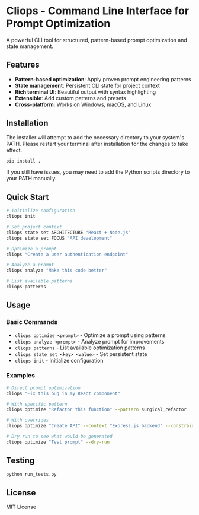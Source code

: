# Cliops - Command Line Interface for Prompt Optimization

A powerful CLI tool for structured, pattern-based prompt optimization and state management.

## Features

- **Pattern-based optimization**: Apply proven prompt engineering patterns
- **State management**: Persistent CLI state for project context
- **Rich terminal UI**: Beautiful output with syntax highlighting
- **Extensible**: Add custom patterns and presets
- **Cross-platform**: Works on Windows, macOS, and Linux

## Installation

The installer will attempt to add the necessary directory to your system's PATH. Please restart your terminal after installation for the changes to take effect.

```bash
pip install .
```

If you still have issues, you may need to add the Python scripts directory to your PATH manually. 


## Quick Start

```bash
# Initialize configuration
cliops init

# Set project context
cliops state set ARCHITECTURE "React + Node.js"
cliops state set FOCUS "API development"

# Optimize a prompt
cliops "Create a user authentication endpoint"

# Analyze a prompt
cliops analyze "Make this code better"

# List available patterns
cliops patterns
```

## Usage

### Basic Commands

- `cliops optimize <prompt>` - Optimize a prompt using patterns
- `cliops analyze <prompt>` - Analyze prompt for improvements
- `cliops patterns` - List available optimization patterns
- `cliops state set <key> <value>` - Set persistent state
- `cliops init` - Initialize configuration

### Examples

```bash
# Direct prompt optimization
cliops "Fix this bug in my React component"

# With specific pattern
cliops optimize "Refactor this function" --pattern surgical_refactor

# With overrides
cliops optimize "Create API" --context "Express.js backend" --constraints "RESTful design"

# Dry run to see what would be generated
cliops optimize "Test prompt" --dry-run
```

## Testing

```bash
python run_tests.py
```

## License

MIT License